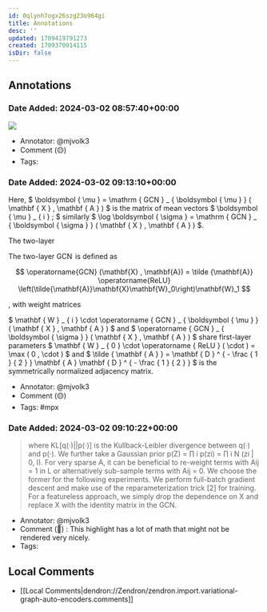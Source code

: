 ```yaml
---
id: 0qlynh7ogx26szg23o964gi
title: Annotations
desc: ''
updated: 1709419791273
created: 1709370914115
isDir: false
---
```

## Annotations

### Date Added: 2024-03-02 08:57:40+00:00

![](./assets/images/zendron-image-import-DBPIRL4I.png)

- Annotator: @mjvolk3
- Comment (🟡)
- Tags:

### Date Added: 2024-03-02 09:13:10+00:00

Here, $ \boldsymbol { \mu } = \mathrm { GCN } _ { \boldsymbol { \mu } } ( \mathbf { X } , \mathbf { A } ) $ is the matrix of mean vectors $ \boldsymbol { \mu } _ { i } ; $ similarly $ \log \boldsymbol { \sigma } = \mathrm { GCN } _ { \boldsymbol { \sigma } } ( \mathbf { X } , \mathbf { A } ) $.

The two-layer

The two-layer $\operatorname{GCN}$ is defined as

$$
\operatorname{GCN} (\mathbf{X} , \mathbf{A}) = \tilde {\mathbf{A}} \operatorname{ReLU} \left(\tilde{\mathbf{A}}\mathbf{X}\mathbf{W}_0\right)\mathbf{W}_1
$$

, with weight matrices

$ \mathbf { W } _ { i } \cdot \operatorname { GCN } _ { \boldsymbol { \mu } } ( \mathbf { X } , \mathbf { A } ) $ and $ \operatorname { GCN } _ { \boldsymbol { \sigma } } ( \mathbf { X } , \mathbf { A } ) $ share first-layer parameters $ \mathbf { W } _ { 0 } \cdot \operatorname { ReLU } ( \cdot ) = \max ( 0 , \cdot ) $ and
$ \tilde { \mathbf { A } } = \mathbf { D } ^ { - \frac { 1 } { 2 } } \mathbf { A } \mathbf { D } ^ { - \frac { 1 } { 2 } } $ is the symmetrically normalized adjacency matrix.

- Annotator: @mjvolk3
- Comment (🟡)
- Tags: #mpx

### Date Added: 2024-03-02 09:10:22+00:00

> where KL[q(·)||p(·)] is the Kullback-Leibler divergence between q(·) and p(·). We further take a Gaussian prior p(Z) = ∏ i p(zi) = ∏ i N (zi | 0, I). For very sparse A, it can be beneficial to re-weight terms with Aij = 1 in L or alternatively sub-sample terms with Aij = 0. We choose the former for the following experiments. We perform full-batch gradient descent and make use of the reparameterization trick [2] for training. For a featureless approach, we simply drop the dependence on X and replace X with the identity matrix in the GCN.

- Annotator: @mjvolk3
- Comment (🔵) : This highlight has a lot of math that might not be rendered very nicely.
- Tags:

## Local Comments

- [[Local Comments|dendron://Zendron/zendron.import.variational-graph-auto-encoders.comments]]
